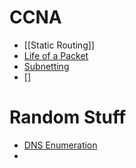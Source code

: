 # CCNA
+ [[Static Routing]]
+ [Life of a Packet](Networking/LOAP)
+ [Subnetting](Networking/Subnetting)
+ []



# Random Stuff
- [DNS Enumeration](Networking/DNS_Enumeration)
- 
